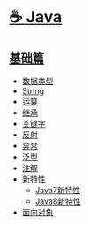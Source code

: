 # [☕️ Java](/README)

## [基础篇](/basic/)

* [数据类型](/all/basic_01_数据类型)
* [String](/all/basic_02_String)
* [运算](/all/basic_03_运算)
* [继承](/all/basic_04_继承)
* [关键字](/all/basic_05_关键字)
* [反射](/all/basic_06_反射)
* [异常](/all/basic_07_异常)
* [泛型](/all/basic_08_泛型)
* [注解](/all/basic_09_注解)
* [新特性](#)
	* [Java7新特性](/all/basic_10_Java7新特性)
	* [Java8新特性](/all/basic_11_Java8新特性)
* [面向对象](/all/basic_12_面向对象)

<!--
* [设计模式](/all/basic_13_设计模式)
-->